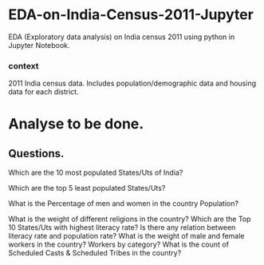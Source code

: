 # EDA-on-India-Census-2011-Jupyter
EDA (Exploratory data analysis) on India census 2011 using python in Jupyter Notebook. 
### context
2011 India census data.
Includes population/demographic data and housing data for each district.
# Analyse to be done.
## Questions.
Which are the 10 most populated States/Uts of India?

Which are the top 5 least populated States/Uts?

What is the Percentage of men and women in the country Population?

What is the weight of different religions in the country?
Which are the Top 10 States/Uts with highest literacy rate?
Is there any relation between literacy rate and population rate?
What is the weight of male and female workers in the country?
Workers by category?
What is the count of Scheduled Casts & Scheduled Tribes in the country?

